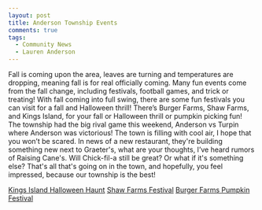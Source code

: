 ```yaml
---
layout: post
title: Anderson Township Events
comments: true
tags:
  - Community News
  - Lauren Anderson
---
```

Fall is coming upon the area, leaves are turning and temperatures are dropping, meaning fall is for real officially coming. Many fun events come from the fall change, including festivals, football games, and trick or treating! With fall coming into full swing, there are some fun festivals you can visit for a fall and Halloween thrill! There’s Burger Farms, Shaw Farms, and Kings Island, for your fall or Halloween thrill or pumpkin picking fun! The township had the big rival game this weekend, Anderson vs Turpin where Anderson was victorious! The town is filling with cool air, I hope that you won’t be scared. In news of a new restaurant, they're building something new next to Graeter's, what are your thoughts, I’ve heard rumors of Raising Cane's. Will Chick-fil-a still be great? Or what if it's something else? That's all that's going on in the town, and hopefully, you feel impressed, because our township is the best!

<a href="https://www.visitkingsisland.com/play/haunt">Kings Island Halloween Haunt</a> 
<a href="http://www.shawfarms.com">Shaw Farms Festival</a> 
<a href="https://burgerfarms.com/seasonal-events-2/">Burger Farms Pumpkin Festival</a> 
